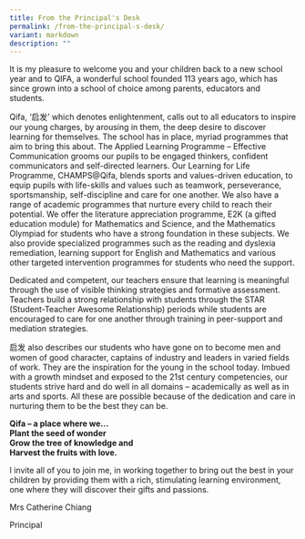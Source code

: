 ```yaml
---
title: From the Principal's Desk
permalink: /from-the-principal-s-desk/
variant: markdown
description: ""
---
```

<p>It is my pleasure to welcome you and your children back to a new school
year and to QIFA, a wonderful school founded 113 years ago, which has since
grown into a school of choice among parents, educators and students.</p>
<p>Qifa, ‘启发’ which denotes enlightenment, calls out to all educators to
inspire our young charges, by arousing in them, the deep desire to discover
learning for themselves. The school has in place, myriad programmes that
aim to bring this about. The Applied Learning Programme – Effective Communication
grooms our pupils to be engaged thinkers, confident communicators and self-directed
learners. Our Learning for Life Programme, CHAMPS@Qifa, blends sports and
values-driven education, to equip pupils with life-skills and values such
as teamwork, perseverance, sportsmanship, self-discipline and care for
one another. We also have a range of academic programmes that nurture every
child to reach their potential. We offer the literature appreciation programme,
E2K (a gifted education module) for Mathematics and Science, and the Mathematics
Olympiad for students who have a strong foundation in these subjects. We
also provide specialized programmes such as the reading and dyslexia remediation,
learning support for English and Mathematics and various other targeted
intervention programmes for students who need the support.</p>
<p>Dedicated and competent, our teachers ensure that learning is meaningful
through the use of visible thinking strategies and formative assessment.
Teachers build a strong relationship with students through the STAR (Student-Teacher
Awesome Relationship) periods while students are encouraged to care for
one another through training in peer-support and mediation strategies.</p>
<p>启发 also describes our students who have gone on to become men and women
of good character, captains of industry and leaders in varied fields of
work. They are the inspiration for the young in the school today. Imbued
with a growth mindset and exposed to the 21st century competencies, our
students strive hard and do well in all domains – academically as well
as in arts and sports. All these are possible because of the dedication
and care in nurturing them to be the best they can be.</p>
<p><strong>Qifa – a place where we…<br>Plant the seed of wonder<br>Grow the tree of knowledge and<br>Harvest the fruits with love.</strong>
</p>
<p>I invite all of you to join me, in working together to bring out the best
in your children by providing them with a rich, stimulating learning environment,
one where they will discover their gifts and passions.</p>
<p>Mrs Catherine Chiang</p>
<p>Principal</p>
